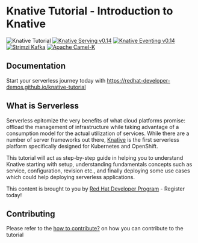   # Knative Tutorial - Introduction to Knative
 ![Knative Tutorial](https://github.com/redhat-developer-demos/knative-tutorial/workflows/Knative%20Tutorial/badge.svg) [![Knative Serving v0.14](https://img.shields.io/badge/Knative%20Serving-v0.14-blue)](https://knative.dev/docs/serving/)
 [![Knative Eventing v0.14](https://img.shields.io/badge/Knative%20Eventing-v0.14-blue)](https://knative.dev/docs/eventing/)
 [![Strimzi Kafka](https://img.shields.io/badge/Strimzi%20Kafka-v0.16.2-blue)](https://strimzi.io)
 [![Apache Camel-K](https://img.shields.io/badge/Apache%20Camel--K-v1.0.1-blue)](https://camel.apache.org/camel-k/latest/)

 ## Documentation

 Start your serverless journey today with https://redhat-developer-demos.github.io/knative-tutorial

 ## What is Serverless

 Serverless epitomize the very benefits of what cloud platforms promise: offload the management of infrastructure while taking advantage of a consumption model for the actual utilization of services. While there are a number of server frameworks out there, [Knative](https://knative.dev) is the first serverless platform specifically designed for Kubernetes and OpenShift.

 This tutorial will act as step-by-step guide in helping you to understand Knative starting with setup, understanding fundamentals concepts such as service, configuration, revision etc., and finally deploying some use cases which could help deploying serverless applications.

 This content is brought to you by [Red Hat Developer Program](http://developers.redhat.com) - Register today!

 ## Contributing

 Please refer to the [how to contribute?](./CONTRIBUTING.md) on how you can contribute to the tutorial